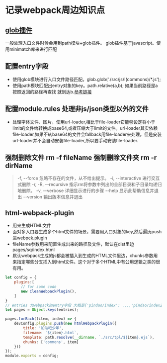 # 记录webpack周边知识点
## [glob插件](https://github.com/isaacs/node-glob)
一般处理入口文件时候会用到path模块+glob插件。
glob插件基于javascript。使用minimatch库来进行匹配
## 配置entry字段
* 使用glob模块进行入口文件路径匹配。glob.glob('./src/js/!(commons)/*.js');
* 使用path模块匹配出entry对象的key。path.relative(a,b); 如果当前路径是a 按照返回的路径再查找 就到达b.[参考链接](http://javascript.ruanyifeng.com/nodejs/path.html#toc3)
## 配置module.rules 处理非js/json类型以外的文件
* 处理字体文件、图片，使用url-loader,相比于file-loader它能够设定将小于limit的文件给转换成base64,或者压缩大于limit的文件。url-loader其实依赖file-loader,如果不转base64的文件会fallback用file-loader来处理。但是安装url-loader并不会自动安装file-loader,所以要手动安装file-loader.
## 强制删除文件 rm -f fileName   强制删除文件夹 rm -r dirName
> -f, --force    忽略不存在的文件，从不给出提示。
> -i, --interactive 进行交互式删除
> -r, -R, --recursive   指示rm将参数中列出的全部目录和子目录均递归地删除。
> -v, --verbose    详细显示进行的步骤
> --help     显示此帮助信息并退出
> --version  输出版本信息并退出
## html-webpack-plugin
* 用来生成HTML文件
* 面对多入口要生成多个html文件的场景，需要用入口对象的key,然后遍历push进webpck.plugin
* fileName参数用来配置生成出来的路径及文件，默认在dist里边 pages/sq/index.html
* 默认webpack生成的js都会被插入到生成的HTML文件里边，chunks参数用来指定哪些分支插入到html文件。这个对于多个HTML中有公用逻辑之类的很有用。
``` javascript
let config = {
    plugins:[
       // for some code
       new CleanWebpackPlugin(),
    ]
}
// entries 为webpack的entry字段 大概是{'pindao/index': ...,'pindao/index2': ...,}
let pages = Object.keys(entries);

pages.forEach((item, index) => {
    devConfig.plugins.push(new htmlWebpackPlugin({
        title: '加油吧少年',
        filename: `${item}.html`,
        template: path.resolve(__dirname, `./src/tpl/${item}.ejs`),
        chunks: ['commons', item]
    }))
});
module.exports = config;
```


